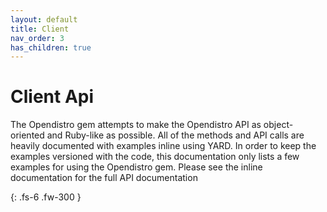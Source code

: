```yaml
---
layout: default
title: Client
nav_order: 3
has_children: true
---
```


# Client Api

The Opendistro gem attempts to make the Opendistro API as object-oriented and Ruby-like as possible. All of the methods and API calls are heavily documented with examples inline using YARD. 
In order to keep the examples versioned with the code, this documentation only lists a few examples for using the Opendistro gem. Please see the inline documentation for the full API documentation


{: .fs-6 .fw-300 }


